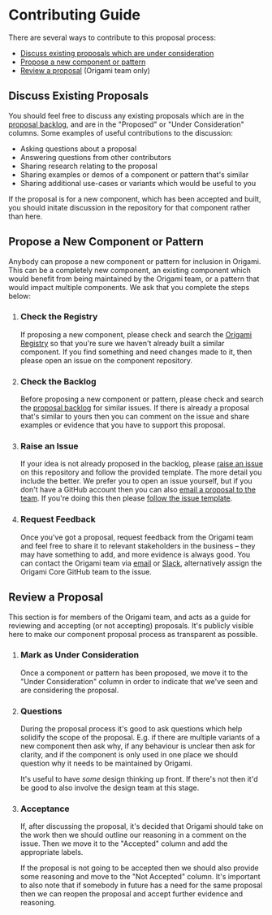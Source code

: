 
# Contributing Guide

There are several ways to contribute to this proposal process:

  - [Discuss existing proposals which are under consideration](#discuss-existing-proposals)
  - [Propose a new component or pattern](#propose-a-new-component-or-pattern)
  - [Review a proposal](#review-a-proposal) (Origami team only)


## Discuss Existing Proposals

You should feel free to discuss any existing proposals which are in the [proposal backlog], and are in the "Proposed" or "Under Consideration" columns. Some examples of useful contributions to the discussion:

  - Asking questions about a proposal
  - Answering questions from other contributors
  - Sharing research relating to the proposal
  - Sharing examples or demos of a component or pattern that's similar
  - Sharing additional use-cases or variants which would be useful to you

If the proposal is for a new component, which has been accepted and built, you should initate discussion in the repository for that component rather than here.


## Propose a New Component or Pattern

Anybody can propose a new component or pattern for inclusion in Origami. This can be a completely new component, an existing component which would benefit from being maintained by the Origami team, or a pattern that would impact multiple components. We ask that you complete the steps below:

  1. ### Check the Registry

     If proposing a new component, please check and search the [Origami Registry] so that you're sure we haven't already built a similar component. If you find something and need changes made to it, then please open an issue on the component repository.

  2. ### Check the Backlog

     Before proposing a new component or pattern, please check and search the [proposal backlog] for similar issues. If there is already a proposal that's similar to yours then you can comment on the issue and share examples or evidence that you have to support this proposal.

  3. ### Raise an Issue

     If your idea is not already proposed in the backlog, please [raise an issue] on this repository and follow the provided template. The more detail you include the better. We prefer you to open an issue yourself, but if you don't have a GitHub account then you can also [email a proposal to the team](mailto:origami.support@ft.com?subject=Component%20Proposal). If you're doing this then please [follow the issue template][issue template].

  4. ### Request Feedback

     Once you've got a proposal, request feedback from the Origami team and feel free to share it to relevant stakeholders in the business – they may have something to add, and more evidence is always good. You can contact the Origami team via [email](mailto:origami.support@ft.com?subject=Component%20Proposal) or [Slack], alternatively assign the Origami Core GitHub team to the issue.


## Review a Proposal

This section is for members of the Origami team, and acts as a guide for reviewing and accepting (or not accepting) proposals. It's publicly visible here to make our component proposal process as transparent as possible.

  1. ### Mark as Under Consideration

     Once a component or pattern has been proposed, we move it to the "Under Consideration" column in order to indicate that we've seen and are considering the proposal.

  2. ### Questions

     During the proposal process it's good to ask questions which help solidify the scope of the proposal. E.g. if there are multiple variants of a new component then ask why, if any behaviour is unclear then ask for clarity, and if the component is only used in one place we should question why it needs to be maintained by Origami.

     It's useful to have _some_ design thinking up front. If there's not then it'd be good to also involve the design team at this stage.

  3. ### Acceptance

     If, after discussing the proposal, it's decided that Origami should take on the work then we should outline our reasoning in a comment on the issue. Then we move it to the "Accepted" column and add the appropriate labels.

	  If the proposal is not going to be accepted then we should also provide some reasoning and move to the "Not Accepted" column. It's important to also note that if somebody in future has a need for the same proposal then we can reopen the proposal and accept further evidence and reasoning.


[issue template]: https://github.com/Financial-Times/origami-proposals/blob/master/.github/ISSUE_TEMPLATE.md
[origami registry]: https://registry.origami.ft.com/
[proposal backlog]: https://github.com/Financial-Times/origami-proposals/projects/1
[raise an issue]: https://github.com/Financial-Times/origami-proposals/issues/new
[slack]: https://financialtimes.slack.com/messages/ft-origami
